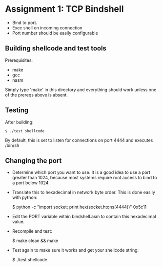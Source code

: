 # Assignment 1: TCP Bindshell

- Bind to port.
- Exec shell on incoming connection
- Port number should be easily configurable

## Building shellcode and test tools

Prerequisites:

- make
- gcc
- nasm

Simply type 'make' in this directory and everything should work unless one of the
prereqs above is absent.

## Testing

After building:

	$ ./test shellcode

By default, this is set to listen for connections on port 4444 and executes /bin/sh

## Changing the port

- Determine which port you want to use. It is a good idea to use a port greater than
  1024, because most systems require root access to bind to a port below 1024.

- Translate this to hexadecimal in network byte order. This is done easily with python:

	$ python -c "import socket; print hex(socket.htons(4444))"
	0x5c11

- Edit the PORT variable within bindshell.asm to contain this hexadecimal value.

- Recompile and test:

	$ make clean && make

- Test again to make sure it works and get your shellcode string:

	$ ./test shellcode

